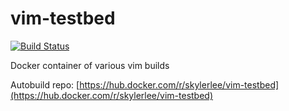 # vim-testbed

[![Build Status](https://travis-ci.org/skylerlee/vim-testbed.svg?branch=master)](https://travis-ci.org/skylerlee/vim-testbed)

Docker container of various vim builds

Autobuild repo: [https://hub.docker.com/r/skylerlee/vim-testbed](https://hub.docker.com/r/skylerlee/vim-testbed)
